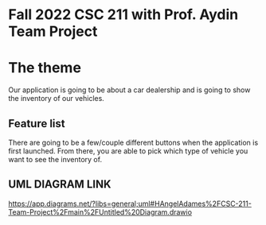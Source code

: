 # Fall 2022 CSC 211 with Prof. Aydin Team Project 

# The theme

Our application is going to be about a car dealership and is going to show the inventory of our vehicles.


## Feature list

There are going to be a few/couple different buttons when the application is first launched.  From there, you are able to pick which type of vehicle you want
to see the inventory of.  


## UML DIAGRAM LINK

https://app.diagrams.net/?libs=general;uml#HAngelAdames%2FCSC-211-Team-Project%2Fmain%2FUntitled%20Diagram.drawio

